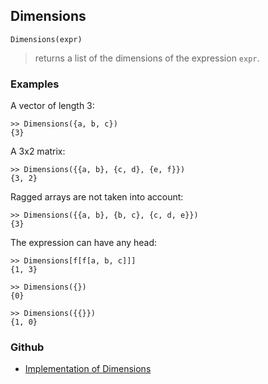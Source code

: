 ## Dimensions

```
Dimensions(expr)
```

> returns a list of the dimensions of the expression `expr`.

### Examples

A vector of length 3:

```
>> Dimensions({a, b, c})
{3}
```

A 3x2 matrix:

```
>> Dimensions({{a, b}, {c, d}, {e, f}})
{3, 2}
```

Ragged arrays are not taken into account:

```
>> Dimensions({{a, b}, {b, c}, {c, d, e}})
{3}
```

The expression can have any head:

```
>> Dimensions[f[f[a, b, c]]]
{1, 3}

>> Dimensions({})
{0}

>> Dimensions({{}})
{1, 0}
```

### Github

* [Implementation of Dimensions](https://github.com/axkr/symja_android_library/blob/master/symja_android_library/matheclipse-core/src/main/java/org/matheclipse/core/builtin/LinearAlgebra.java#L1333) 
